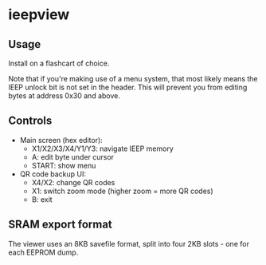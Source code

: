 # ieepview

## Usage

Install on a flashcart of choice.

Note that if you're making use of a menu system, that most likely means the IEEP unlock bit is not set in the header. This will prevent you from editing
bytes at address 0x30 and above.

## Controls

* Main screen (hex editor):
  * X1/X2/X3/X4/Y1/Y3: navigate IEEP memory
  * A: edit byte under cursor
  * START: show menu
* QR code backup UI:
  * X4/X2: change QR codes
  * X1: switch zoom mode (higher zoom = more QR codes)
  * B: exit

## SRAM export format

The viewer uses an 8KB savefile format, split into four 2KB slots - one for each EEPROM dump.
